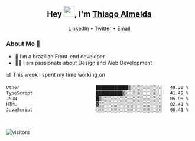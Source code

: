 

<h2 align="center">Hey <img src="https://github.com/TheDudeThatCode/TheDudeThatCode/blob/master/Assets/Hi.gif" width="29">, I'm <a href="https://www.linkedin.com/in/thiago-almeida-69785569/">Thiago Almeida</a></h2>
<p align="center">
  <a href="https://www.linkedin.com/in/thiago-almeida-69785569/">LinkedIn</a> •
  <a href="https://twitter.com/thiagoloal">Twitter</a> •
  <a href="mailto:thiagoloal@gmail.com">Email</a>
</p>

### About Me 🚀
- 🌱  I’m a brazilian Front-end developer</br>
- 👨‍💻  I am passionate about Design and Web Development</br>

<!-- ![Thiago Almeida github stats](https://github-readme-stats.vercel.app/api?username=thiagoloal&show_icons=true&hide_border=true)&nbsp;&nbsp; -->

📊 This week I spent my time working on
<!--START_SECTION:waka-->

```txt
Other                             ████████████▒░░░░░░░░░░░░   49.32 %
TypeScript                        ██████████▒░░░░░░░░░░░░░░   41.49 %
JSON                              █▒░░░░░░░░░░░░░░░░░░░░░░░   05.98 %
HTML                              ▓░░░░░░░░░░░░░░░░░░░░░░░░   02.41 %
JavaScript                        ░░░░░░░░░░░░░░░░░░░░░░░░░   00.41 %
```

<!--END_SECTION:waka-->

<br />

![visitors](https://visitor-badge.laobi.icu/badge?page_id=thiagoloal.thiagoloal)
